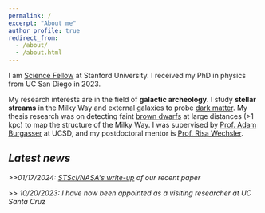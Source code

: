 ```yaml
---
permalink: /
excerpt: "About me"
author_profile: true
redirect_from: 
  - /about/
  - /about.html
---
```


I am [Science Fellow](https://stanfordsciencefellows.stanford.edu/) at Stanford University. I received my PhD in physics from UC San Diego in 2023.

My research interests are in the field of **galactic archeology**. I study **stellar streams** in the Milky Way and external galaxies to probe [dark matter](https://en.wikipedia.org/wiki/Dark_matter). My thesis research was on detecting faint [brown dwarfs](https://en.wikipedia.org/wiki/Brown_dwarf) at large distances (>1 kpc) to map the structure of the Milky Way. I was supervised by [Prof. Adam Burgasser](https://www.coolstarlab.org/) at UCSD, and my postdoctoral mentor is [Prof. Risa Wechsler](https://profiles.stanford.edu/risa-wechsler).



*Latest news*
------------
*>>01/17/2024: [STScI/NASA's write-up](https://www.nasa.gov/missions/roman-space-telescope/nasas-roman-to-search-for-signs-of-dark-matter-clumps/) of our recent paper* 

*>> 10/20/2023: I have now been appointed as a visiting researcher at UC Santa Cruz*